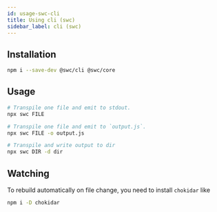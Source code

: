 ```yaml
---
id: usage-swc-cli
title: Using cli (swc)
sidebar_label: cli (swc)
---
```


## Installation

```sh
npm i --save-dev @swc/cli @swc/core
```

## Usage

```sh
# Transpile one file and emit to stdout.
npx swc FILE

# Transpile one file and emit to `output.js`.
npx swc FILE -o output.js

# Transpile and write output to dir
npx swc DIR -d dir
```

## Watching

To rebuild automatically on file change, you need to install `chokidar` like

```sh
npm i -D chokidar

```
